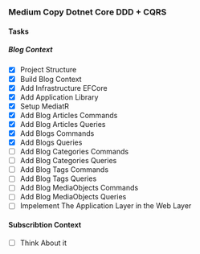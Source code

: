 ### Medium Copy Dotnet Core DDD + CQRS
#### Tasks
##### Blog Context
- [x] Project Structure
- [x] Build Blog Context
- [x] Add Infrastructure EFCore
- [x] Add Application Library
- [x] Setup MediatR
- [x] Add Blog Articles Commands
- [x] Add Blog Articles Queries
- [x] Add Blogs Commands
- [x] Add Blogs Queries
- [ ] Add Blog Categories Commands
- [ ] Add Blog Categories Queries
- [ ] Add Blog Tags Commands
- [ ] Add Blog Tags Queries
- [ ] Add Blog MediaObjects Commands
- [ ] Add Blog MediaObjects Queries
- [ ] Impelement The Application Layer in the Web Layer
#### Subscribtion Context
- [ ] Think About it
